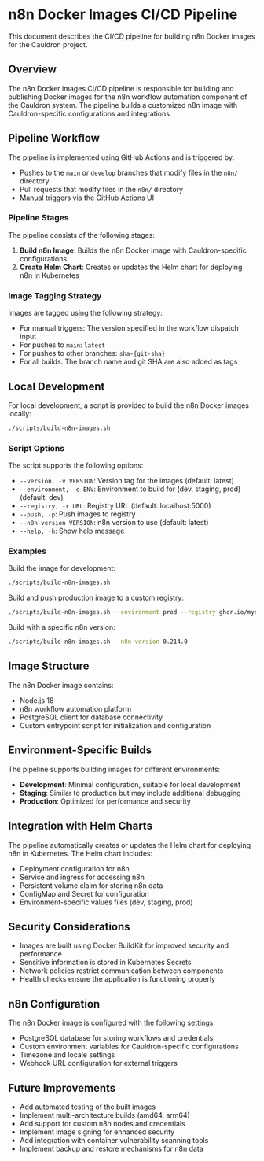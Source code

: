 # n8n Docker Images CI/CD Pipeline

This document describes the CI/CD pipeline for building n8n Docker images for the Cauldron project.

## Overview

The n8n Docker images CI/CD pipeline is responsible for building and publishing Docker images for the n8n workflow automation component of the Cauldron system. The pipeline builds a customized n8n image with Cauldron-specific configurations and integrations.

## Pipeline Workflow

The pipeline is implemented using GitHub Actions and is triggered by:

- Pushes to the `main` or `develop` branches that modify files in the `n8n/` directory
- Pull requests that modify files in the `n8n/` directory
- Manual triggers via the GitHub Actions UI

### Pipeline Stages

The pipeline consists of the following stages:

1. **Build n8n Image**: Builds the n8n Docker image with Cauldron-specific configurations
2. **Create Helm Chart**: Creates or updates the Helm chart for deploying n8n in Kubernetes

### Image Tagging Strategy

Images are tagged using the following strategy:

- For manual triggers: The version specified in the workflow dispatch input
- For pushes to `main`: `latest`
- For pushes to other branches: `sha-{git-sha}`
- For all builds: The branch name and git SHA are also added as tags

## Local Development

For local development, a script is provided to build the n8n Docker images locally:

```bash
./scripts/build-n8n-images.sh
```

### Script Options

The script supports the following options:

- `--version, -v VERSION`: Version tag for the images (default: latest)
- `--environment, -e ENV`: Environment to build for (dev, staging, prod) (default: dev)
- `--registry, -r URL`: Registry URL (default: localhost:5000)
- `--push, -p`: Push images to registry
- `--n8n-version VERSION`: n8n version to use (default: latest)
- `--help, -h`: Show help message

### Examples

Build the image for development:

```bash
./scripts/build-n8n-images.sh
```

Build and push production image to a custom registry:

```bash
./scripts/build-n8n-images.sh --environment prod --registry ghcr.io/myorg --push
```

Build with a specific n8n version:

```bash
./scripts/build-n8n-images.sh --n8n-version 0.214.0
```

## Image Structure

The n8n Docker image contains:

- Node.js 18
- n8n workflow automation platform
- PostgreSQL client for database connectivity
- Custom entrypoint script for initialization and configuration

## Environment-Specific Builds

The pipeline supports building images for different environments:

- **Development**: Minimal configuration, suitable for local development
- **Staging**: Similar to production but may include additional debugging
- **Production**: Optimized for performance and security

## Integration with Helm Charts

The pipeline automatically creates or updates the Helm chart for deploying n8n in Kubernetes. The Helm chart includes:

- Deployment configuration for n8n
- Service and ingress for accessing n8n
- Persistent volume claim for storing n8n data
- ConfigMap and Secret for configuration
- Environment-specific values files (dev, staging, prod)

## Security Considerations

- Images are built using Docker BuildKit for improved security and performance
- Sensitive information is stored in Kubernetes Secrets
- Network policies restrict communication between components
- Health checks ensure the application is functioning properly

## n8n Configuration

The n8n Docker image is configured with the following settings:

- PostgreSQL database for storing workflows and credentials
- Custom environment variables for Cauldron-specific configurations
- Timezone and locale settings
- Webhook URL configuration for external triggers

## Future Improvements

- Add automated testing of the built images
- Implement multi-architecture builds (amd64, arm64)
- Add support for custom n8n nodes and credentials
- Implement image signing for enhanced security
- Add integration with container vulnerability scanning tools
- Implement backup and restore mechanisms for n8n data

